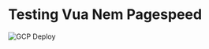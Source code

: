 # Testing Vua Nem Pagespeed

![GCP Deploy](https://github.com/hieumdd/pagespeed_vuanem/workflows/GCP%20Deploy/badge.svg)
